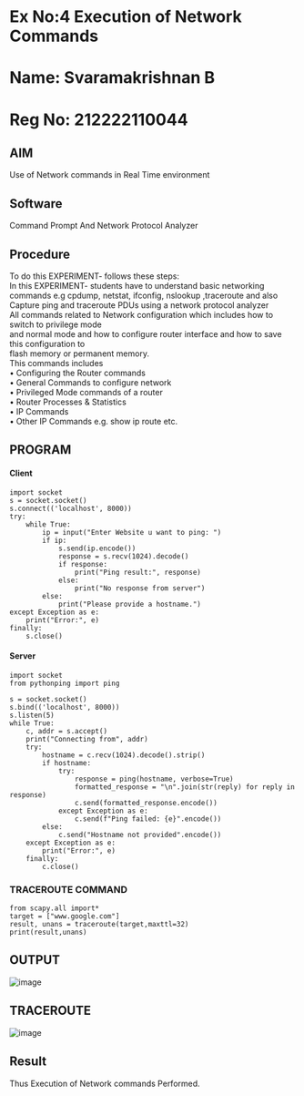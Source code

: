 # Ex No:4 Execution of Network Commands
# Name: Svaramakrishnan B
# Reg No: 212222110044
## AIM
Use of Network commands in Real Time environment
## Software
Command Prompt And Network Protocol Analyzer
## Procedure
To do this EXPERIMENT- follows these steps:
<BR>
In this EXPERIMENT- students have to understand basic networking commands e.g cpdump, netstat, ifconfig, nslookup ,traceroute and also Capture ping and traceroute PDUs using a network protocol analyzer 
<BR>
All commands related to Network configuration which includes how to switch to privilege mode
<BR>
and normal mode and how to configure router interface and how to save this configuration to
<BR>
flash memory or permanent memory.
<BR>
This commands includes
<BR>
• Configuring the Router commands
<BR>
• General Commands to configure network
<BR>
• Privileged Mode commands of a router 
<BR>
• Router Processes & Statistics
<BR>
• IP Commands
<BR>
• Other IP Commands e.g. show ip route etc.
<BR>

## PROGRAM
#### Client
```
import socket
s = socket.socket()
s.connect(('localhost', 8000))
try:
    while True:
        ip = input("Enter Website u want to ping: ")
        if ip:
            s.send(ip.encode())
            response = s.recv(1024).decode()
            if response:
                print("Ping result:", response)
            else:
                print("No response from server")
        else:
            print("Please provide a hostname.")
except Exception as e:
    print("Error:", e)
finally:
    s.close()

```
#### Server
```
import socket
from pythonping import ping

s = socket.socket()
s.bind(('localhost', 8000))
s.listen(5)
while True:
    c, addr = s.accept()
    print("Connecting from", addr)
    try:
        hostname = c.recv(1024).decode().strip()
        if hostname:
            try:
                response = ping(hostname, verbose=True)
                formatted_response = "\n".join(str(reply) for reply in response)
                c.send(formatted_response.encode())
            except Exception as e:
                c.send(f"Ping failed: {e}".encode())
        else:
            c.send("Hostname not provided".encode())
    except Exception as e:
        print("Error:", e)
    finally:
        c.close()
```
### TRACEROUTE COMMAND
```
from scapy.all import* 
target = ["www.google.com"] 
result, unans = traceroute(target,maxttl=32) 
print(result,unans)
```

## OUTPUT
![image](https://github.com/SivaramakrishnanBaskar/4.Execution_of_NetworkCommends/assets/119476322/18274212-b0de-4898-8a63-daf8e0d5ab8e)

## TRACEROUTE
![image](https://github.com/SivaramakrishnanBaskar/4.Execution_of_NetworkCommends/assets/119476322/adb80406-4cfb-4726-837d-2bd7f980e9d6)

## Result
Thus Execution of Network commands Performed. 
